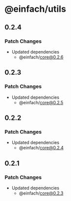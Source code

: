 # @einfach/utils

## 0.2.4

### Patch Changes

- Updated dependencies
  - @einfach/core@0.2.6

## 0.2.3

### Patch Changes

- Updated dependencies
  - @einfach/core@0.2.5

## 0.2.2

### Patch Changes

- Updated dependencies
  - @einfach/core@0.2.4

## 0.2.1

### Patch Changes

- Updated dependencies
  - @einfach/core@0.2.3
